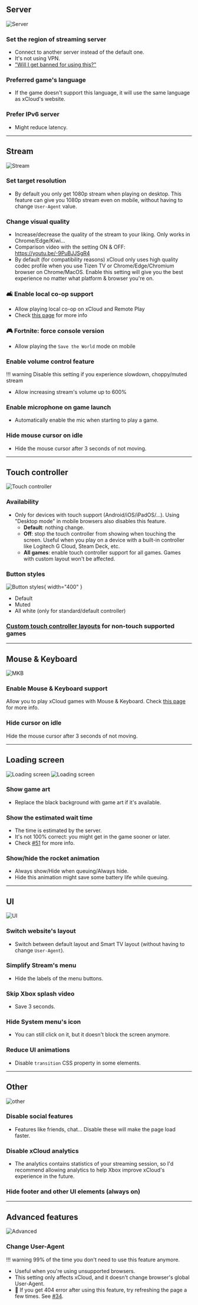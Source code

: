 ## Server

![Server](images/settings/server.png)

### Set the region of streaming server
  - Connect to another server instead of the default one.  
  - It's not using VPN.  
  - ["Will I get banned for using this?"](faq.md)  

### Preferred game's language
  - If the game doesn't support this language, it will use the same language as xCloud's website.  

### Prefer IPv6 server
  - Might reduce latency.

---
## Stream

![Stream](images/settings/stream.png)

### Set target resolution
  - By default you only get 1080p stream when playing on desktop. This feature can give you 1080p stream even on mobile, without having to change `User-Agent` value.  

### Change visual quality
  - Increase/decrease the quality of the stream to your liking. Only works in Chrome/Edge/Kiwi...  
  - Comparison video with the setting ON & OFF: https://youtu.be/-9PuBJJSgR4  
  - By default (for compatibility reasons) xCloud only uses high quality codec profile when you use Tizen TV or Chrome/Edge/Chromium browser on Chrome/MacOS. Enable this setting will give you the best experience no matter what platform & browser you're on.

### 🛋️ Enable local co-op support
  - Allow playing local co-op on xCloud and Remote Play
  - Check [this page](local-co-op.md) for more info

### 🎮 Fortnite: force console version
  - Allow playing the `Save the World` mode on mobile

### Enable volume control feature
!!! warning
    Disable this setting if you experience slowdown, choppy/muted stream  

  - Allow increasing stream's volume up to 600%  

### Enable microphone on game launch
  - Automatically enable the mic when starting to play a game.  

### Hide mouse cursor on idle
  - Hide the mouse cursor after 3 seconds of not moving.  

<!--
---
## Controller

### Enable controller shortcuts  
  - `Home` is  the button which activates the Xbox sidebar menu (similar to the Xbox/Nexus button on the official controller).  
  - Not all controllers have this button. It's the `B16` button on the [Gamepad Tester site](https://hardwaretester.com/gamepad).  
  - More shortcuts will be added later.
  
  | Shortcut      | Action           |
  |---------------|------------------|
  | Home + RB     | Take screenshot  |
  | Home + Select | Toggle stats bar |
-->

---
## Touch controller

![Touch controller](images/settings/touch-controller.png)

### Availability
  - Only for devices with touch support (Android/iOS/iPadOS/...). Using "Desktop mode" in mobile browsers also disables this feature.  
    - **Default**: nothing change.  
    - **Off**: stop the touch controller from showing when touching the screen. Useful when you play on a device with a built-in controller like Logitech G Cloud, Steam Deck, etc.  
    - **All games**: enable touch controller support for all games. Games with custom layout won't be affected.  

### Button styles
  ![Button styles](images/touch-controller-styles.png){ width="400" }

  - Default  
  - Muted  
  - All white (only for standard/default controller)  

### [Custom touch controller layouts](https://github.com/redphx/better-xcloud/discussions/241) for non-touch supported games

---
## Mouse & Keyboard

![MKB](images/settings/mkb.png)

### Enable Mouse & Keyboard support
Allow you to play xCloud games with Mouse & Keyboard. Check [this page](mouse-and-keyboard.md) for more info.

### Hide cursor on idle
Hide the mouse cursor after 3 seconds of not moving.

---
## Loading screen

![Loading screen](images/settings/loading-screen.png)
![Loading screen](images/loading-screen.png)

### Show game art
  - Replace the black background with game art if it's available.  

### Show the estimated wait time
  - The time is estimated by the server.  
  - It's not 100% correct: you might get in the game sooner or later.  
  - Check [#51](https://github.com/redphx/better-xcloud/issues/51) for more info.  

### Show/hide the rocket animation
  - Always show/Hide when queuing/Always hide.  
  - Hide this animation might save some battery life while queuing.  

---
## UI

![UI](images/settings/ui.png)

### Switch website's layout
  - Switch between default layout and Smart TV layout (without having to change `User-Agent`).  

### Simplify Stream's menu
  - Hide the labels of the menu buttons.  

### Skip Xbox splash video
  - Save 3 seconds.

### Hide System menu's icon
  - You can still click on it, but it doesn't block the screen anymore.

### Reduce UI animations
  - Disable `transition` CSS property in some elements.

---
## Other  

![other](images/settings/other.png)

### Disable social features
  - Features like friends, chat... Disable these will make the page load faster.  

### Disable xCloud analytics
  - The analytics contains statistics of your streaming session, so I'd recommend allowing analytics to help Xbox improve xCloud's experience in the future.

### Hide footer and other UI elements (always on)

---
## Advanced features  

![Advanced](images/settings/advanced.png)

### Change User-Agent
!!! warning
    99% of the time you don't need to use this feature anymore.

  - Useful when you're using unsupported browsers.  
  - This setting only affects xCloud, and it doesn't change browser's global User-Agent.  
  - 📝 If you get 404 error after using this feature, try refreshing the page a few times. See [#34](https://github.com/redphx/better-xcloud/issues/34).  
